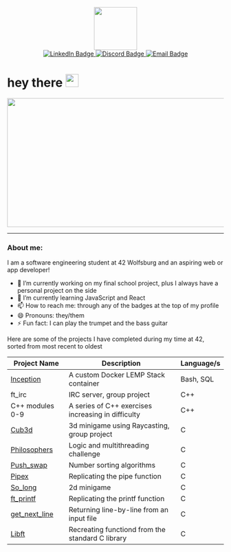 <!--
**jasperbobasper/jasperbobasper** is a ✨ _special_ ✨ repository because its `README.md` (this file) appears on your GitHub profile.

Here are some ideas to get you started:

- 🔭 I’m currently working on ...
- 🌱 I’m currently learning ...
- 👯 I’m looking to collaborate on ...
- 🤔 I’m looking for help with ...
- 💬 Ask me about ...
- 📫 How to reach me: ...
- 😄 Pronouns: ...
- ⚡ Fun fact: ...
-->

<div id="header" align="center">
  <img src="https://media.giphy.com/media/3o6fIZccObf5LrK7UQ/giphy.gif" width="100"/>
  <div id="badges">
  <a href="https://www.linkedin.com/in/jasper-pfannkuchen" target="_blank">
    <img src="https://img.shields.io/badge/LinkedIn-blue?style=for-the-badge&logo=linkedin&logoColor=white" alt="LinkedIn Badge"/>
  </a>
  <a href="https://discordapp.com/users/416943663227076618" target="_blank">
    <img src="https://img.shields.io/badge/Discord-blueviolet?logo=Discord&logoColor=white&style=for-the-badge" alt="Discord Badge"/>
  </a>
  <a href="mailto: jaspfannkuchen@gmail.com">
    <img src="https://img.shields.io/badge/EMail-red?logo=Gmail&logoColor=white&style=for-the-badge" alt="Email Badge"/>
  </a>
</div>
</div>
<h1>
  hey there
  <img src="https://media.giphy.com/media/1BgsIepcDbmim0ihCZ/giphy.gif" width="30px"/>
</h1>
<div align="center">
  <img src="https://media.giphy.com/media/X4siH54rWRmfovt3wr/giphy.gif" width="600" height="300"/>
</div>

---

### About me: 

I am a software engineering student at 42 Wolfsburg and an aspiring web or app developer! 

- 🔭 I’m currently working on my final school project, plus I always have a personal project on the side
- 🌱 I’m currently learning JavaScript and React
- 📫 How to reach me: through any of the badges at the top of my profile
- 😄 Pronouns: they/them
- ⚡ Fun fact: I can play the trumpet and the bass guitar

Here are some of the projects I have completed during my time at 42, sorted from most recent to oldest

| Project Name      | Description                                           | Language/s         |
|-------------------|-------------------------------------------------------|------------------  |
| <a href="https://github.com/jasperbobasper/inception">Inception</a>         | A custom Docker LEMP Stack container                  | Bash, SQL          |
| ft_irc            | IRC server, group project                             | C++                | 
| C++ modules 0-9   | A series of C++ exercises increasing in difficulty    | C++                | 
| <a href="https://github.com/jasperbobasper/Cub3d">Cub3d</a>              | 3d minigame using Raycasting, group project           | C                  |
| <a href="https://github.com/jasperbobasper/Philosophers">Philosophers</a>       | Logic and multithreading challenge                    | C                  |
| <a href="https://github.com/jasperbobasper/Push_swap">Push_swap</a>          | Number sorting algorithms                             | C                  |
| <a href="https://github.com/jasperbobasper/Pipex ">Pipex</a>              | Replicating the pipe function                         | C                  | 
| <a href="https://github.com/jasperbobasper/So_long">So_long</a>            | 2d minigame                                           | C                  |
| <a href="https://github.com/jasperbobasper/ft_printf">ft_printf</a>          | Replicating the printf function                       | C                  |
| <a href="https://github.com/jasperbobasper/get_next_line ">get_next_line</a>      | Returning line-by-line from an input file             | C                  |
| <a href="https://github.com/jasperbobasper/libft">Libft</a>              | Recreating functiond from the standard C library      | C                  |

